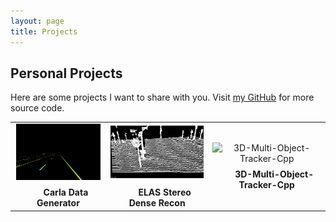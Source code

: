 ```yaml
---
layout: page
title: Projects
---
```


## Personal Projects

Here are some projects I want to share with you. Visit [my GitHub](https://github.com/leijobs/) for more source code.

<table id="repo-table">
<tbody>
<tr>
    <td id="Carla Data Generator"><center>
      <a><img alt="Carla Data Generator" width="180" height="90" style="object-fit: contain;" src="https://github.com/leijobs/Carla-DataGenerator/blob/main/SampleData/image_2seg/000000.png"></a>
      <div style="margin-top: 0.5rem"><i class="fa fa-star"></i><span class="stars" style="margin-right: 1rem; margin-left: 0.5rem"></span><b>Carla Data Generator</b></div>
      <a class="repo-description"></a>
    </center></td>
    <td id="ELAS Stereo Dense Recon"><center>
      <a><img alt="ELAS Stereo Dense Recon" width="180" height="90" style="object-fit: contain;" src="https://github.com/leijobs/elas-road-reconstruct/blob/main/screenshot/screenshot-1688196678.png"></a>
      <div style="margin-top: 0.5rem"><i class="fa fa-star"></i><span class="stars" style="margin-right: 1rem; margin-left: 0.5rem"></span><b>ELAS Stereo Dense Recon</b></div>
      <a class="repo-description"></a>
    </center></td>
    <td id="3D-Multi-Object-Tracker-Cpp"><center>
      <a><img alt="3D-Multi-Object-Tracker-Cpp" width="180" height="90" style="object-fit: contain;" src="https://github.com/hailanyi/3D-Multi-Object-Tracker/raw/master/doc/framework.jpg"></a>
      <div style="margin-top: 0.5rem"><i class="fa fa-star"></i><span class="stars" style="margin-right: 1rem; margin-left: 0.5rem"></span><b>3D-Multi-Object-Tracker-Cpp</b></div>
      <a class="repo-description"></a>
    </center></td>
</tr>
</tbody>
</table>

